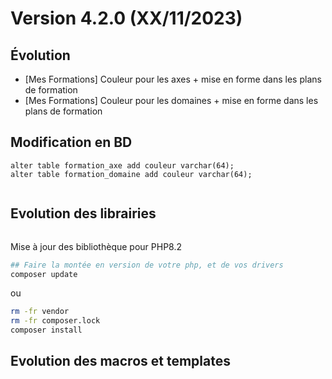 Version 4.2.0 (XX/11/2023)
====

Évolution
---
- [Mes Formations] Couleur pour les axes + mise en forme dans les plans de formation
- [Mes Formations] Couleur pour les domaines + mise en forme dans les plans de formation

Modification en BD
---

```postgresql
alter table formation_axe add couleur varchar(64);
alter table formation_domaine add couleur varchar(64);


```

Evolution des librairies
---



```bash
```

Mise à jour des bibliothèque pour PHP8.2
```bash
## Faire la montée en version de votre php, et de vos drivers
composer update
```

ou

```bash
rm -fr vendor
rm -fr composer.lock
composer install
```

Evolution des macros et templates
---
